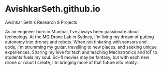 # AvishkarSeth.github.io
Avishkar Seth's Research &amp; Projects

As an engineer born in Mumbai, I've always been passionate about technology. At the MQ Drone Lab in Sydney, 
I'm living my dream of putting autonomy into drones and robots. When not tinkering with sensors and code, 
I'm strumming my guitar, travelling to new places, and seeking unique experiences. Sharing my love for tech 
and teaching Mechatronics and IoT to students fuels my soul. Sci-fi movies may be fantasy, but with each new 
drone or robot I create, I'm bringing more of that future into reality.
